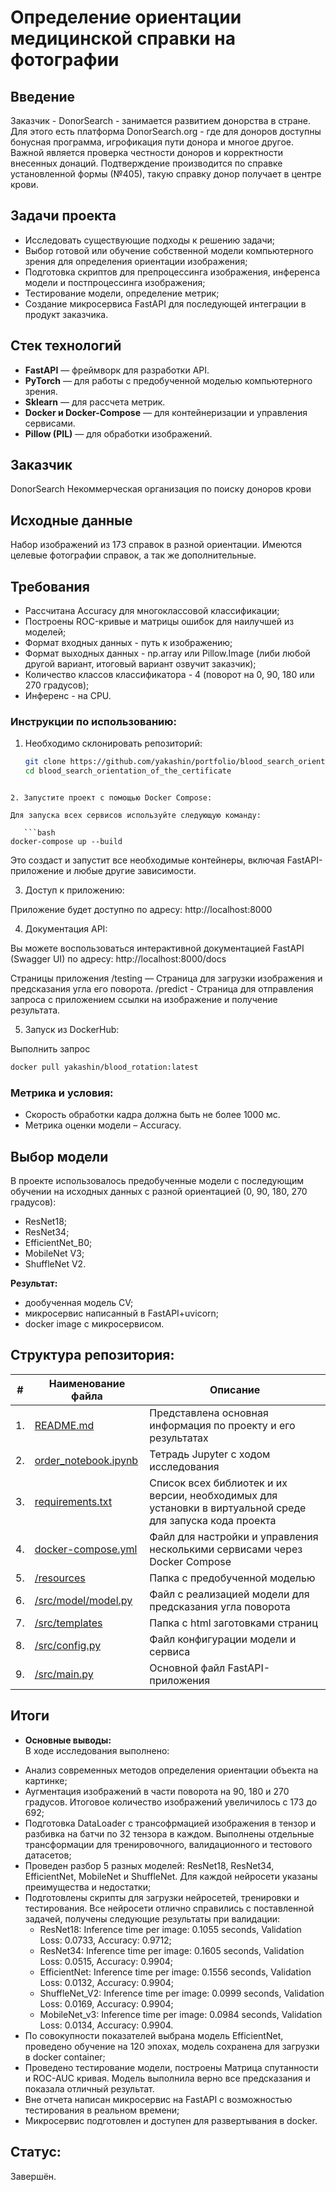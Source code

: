 # Определение ориентации медицинской справки на фотографии

## Введение
Заказчик - DonorSearch -  занимается развитием донорства в стране. Для этого есть платформа DonorSearch.org - где для доноров доступны бонусная программа, игрофикация пути донора и многое другое. Важной является проверка честности доноров и корректности внесенных донаций. Подтверждение производится по справке установленной формы (№405), такую справку донор получает в центре крови.

## Задачи проекта
- Исследовать существующие подходы к решению задачи;
- Выбор готовой или обучение собственной модели компьютерного зрения для определения ориентации изображения;
- Подготовка скриптов для препроцессинга изображения, инференса модели и постпроцессинга изображения;
- Тестирование модели, определение метрик;
- Создание микросервиса FastAPI для последующей интеграции в продукт заказчика.

## Стек технологий

- **FastAPI** — фреймворк для разработки API.
- **PyTorch** — для работы с предобученной моделью компьютерного зрения.
- **Sklearn** — для рассчета метрик.
- **Docker и Docker-Compose** — для контейнеризации и управления сервисами.
- **Pillow (PIL)** — для обработки изображений.

## Заказчик
DonorSearch
Некоммерческая организация по поиску доноров крови


## Исходные данные
Набор изображений из 173 справок в разной ориентации. Имеются целевые фотографии справок, а так же дополнительные.


## Требования

- Рассчитана Accuracy для многоклассовой классификации;
- Построены ROC-кривые и матрицы ошибок для наилучшей из моделей;
- Формат входных данных - путь к изображению;
- Формат выходных данных - np.array или Pillow.Image (либи любой другой вариант, итоговый вариант озвучит заказчик);
- Количество классов классификатора - 4 (поворот на 0, 90, 180 или 270 градусов);
- Инференс - на CPU.

### **Инструкции по использованию:**
1. Необходимо склонировать репозиторий:

   ```bash
   git clone https://github.com/yakashin/portfolio/blood_search_orientation_of_the_certificate.git
   cd blood_search_orientation_of_the_certificate
```

2. Запустите проект с помощью Docker Compose:

Для запуска всех сервисов используйте следующую команду:

   ```bash
docker-compose up --build
```

Это создаст и запустит все необходимые контейнеры, включая FastAPI-приложение и любые другие зависимости.

3. Доступ к приложению:

Приложение будет доступно по адресу: http://localhost:8000

4. Документация API:

Вы можете воспользоваться интерактивной документацией FastAPI (Swagger UI) по адресу: http://localhost:8000/docs

Страницы приложения
/testing — Страница для загрузки изображения и предсказания угла его поворота.
/predict - Страница для отправления запроса с приложением ссылки на изображение и получение результата.

5. Запуск из DockerHub:

Выполнить запрос

   ```bash
docker pull yakashin/blood_rotation:latest
```

### Метрика и условия:
- Скорость обработки кадра должна быть не более 1000 мс. 
- Метрика оценки модели – Accuracy.

## Выбор модели

В проекте использовалось предобученные модели с последующим обучении на исходных данных с разной ориентацией (0, 90, 180, 270 градусов):
- ResNet18;
- ResNet34;
- EfficientNet_B0;
- MobileNet V3;
- ShuffleNet V2.

**Результат:**
- дообученная модель CV;
- микросервис написанный в FastAPI+uvicorn;
- docker image с микросервисом.

## Структура репозитория:

| #    | Наименование файла                | Описание   |
| ---- | ------------------------------------------------------------ | ------------------------------------------------------------ |
| 1.   | [README.md](https://github.com/yakashin/portfolio/blob/main/donor_search_orientation_of_the_certificate/README.md) | Представлена основная информация по проекту и его результатах   |
| 2.   | [order_notebook.ipynb](https://github.com/yakashin/portfolio/blob/main/donor_search_orientation_of_the_certificate/order_notebook.ipynb) | Тетрадь Jupyter с ходом исследования |
| 3.   | [requirements.txt](https://github.com/yakashin/portfolio/blob/main/donor_search_orientation_of_the_certificate/requirements.txt) | Список всех библиотек и их версии, необходимых для установки в виртуальной среде для запуска кода проекта   |
| 4.   | [docker-compose.yml](https://github.com/yakashin/portfolio/blob/main/donor_search_orientation_of_the_certificate/docker-compose.yml) | Файл для настройки и управления несколькими сервисами через Docker Compose |
| 5.   | [/resources](https://github.com/yakashin/portfolio/tree/main/donor_search_orientation_of_the_certificate/resources) | Папка с предобученной моделью |
| 6.   | [/src/model/model.py](https://github.com/yakashin/portfolio/blob/main/donor_search_orientation_of_the_certificate/src/model/model.py) | Файл с реализацией модели для предсказания угла поворота |
| 7.   | [/src/templates](https://github.com/yakashin/portfolio/tree/main/donor_search_orientation_of_the_certificate/src/templates) | Папка с html заготовками страниц |
| 8.   | [/src/config.py](https://github.com/yakashin/portfolio/blob/main/donor_search_orientation_of_the_certificate/src/config.py) | Файл конфигурации модели и сервиса |
| 9.   | [/src/main.py](https://github.com/yakashin/portfolio/blob/main/donor_search_orientation_of_the_certificate/src/main.py) |  Основной файл FastAPI-приложения |


## Итоги

* **Основные выводы:**  
В ходе исследования выполнено:
- Анализ современных методов определения ориентации объекта на картинке;
- Аугментация изображений в части поворота на 90, 180 и 270 градусов. Итоговое количество изображений увеличилось с 173 до 692;
- Подготовка DataLoader с трансофрмацией изображения в тензор и разбивка на батчи по 32 тензора в каждом. Выполнены отдельные трансформации для тренировочного, валидационного и тестового датасетов;
- Проведен разбор 5 разных моделей: ResNet18, ResNet34, EfficientNet, MobileNet и ShuffleNet. Для каждой нейросети указаны преимущества и недостатки;
- Подготовлены скрипты для загрузки нейросетей, тренировки и тестирования. Все нейросети отлично справились с поставленной задачей, получены следующие результаты при валидации:
  - ResNet18: Inference time per image: 0.1055 seconds, Validation Loss: 0.0733, Accuracy: 0.9712;
  - ResNet34: Inference time per image: 0.1605 seconds, Validation Loss: 0.0515, Accuracy: 0.9904;
  - EfficientNet: Inference time per image: 0.1556 seconds, Validation Loss: 0.0132, Accuracy: 0.9904;
  - ShuffleNet_V2: Inference time per image: 0.0999 seconds, Validation Loss: 0.0169, Accuracy: 0.9904;
  - MobileNet_v3: Inference time per image: 0.0984 seconds, Validation Loss: 0.0134, Accuracy: 0.9904.
- По совокупности показателей выбрана модель EfficientNet, проведено обучение на 120 эпохах, модель сохранена для загрузки в docker container;
- Проведено тестирование модели, построены Матрица спутанности и ROC-AUC кривая. Модель выполнила верно все предсказания и показала отличный результат. 
- Вне отчета написан микросервис на FastAPI с возможностью тестирования в реальном времени;
- Микросервис подготовлен и доступен для развертывания в docker.
 

## Cтатус: 
Завершён.



